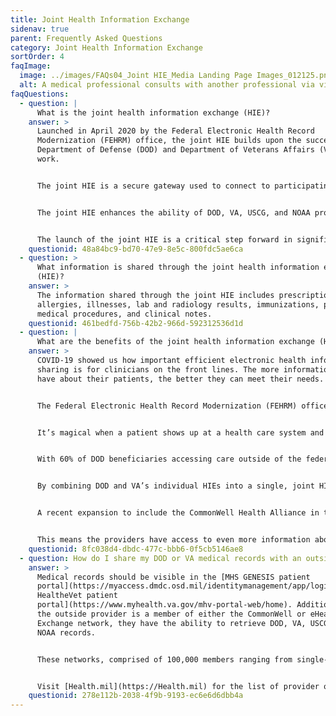 ```yaml
---
title: Joint Health Information Exchange
sidenav: true
parent: Frequently Asked Questions
category: Joint Health Information Exchange
sortOrder: 4
faqImage:
  image: ../images/FAQs04_Joint HIE_Media Landing Page Images_012125.png
  alt: A medical professional consults with another professional via video call
faqQuestions:
  - question: |
      What is the joint health information exchange (HIE)? 
    answer: >
      Launched in April 2020 by the Federal Electronic Health Record
      Modernization (FEHRM) office, the joint HIE builds upon the success of the
      Department of Defense (DOD) and Department of Veterans Affairs (VA) HIE
      work.


      The joint HIE is a secure gateway used to connect to participating provider organizations across the United States who agree to securely share clinical information with the DOD, VA, Department of Homeland Security’s U.S. Coast Guard (USCG), and Department of Commerce's National Oceanic and Atmospheric Administration (NOAA) providers. Participating provider organizations include single-physician offices to multi-hospital systems outside the federal health care systems (for example, DOD, VA, USCG, and NOAA) that participate in the joint HIE. W﻿hile the Federal Electronic Health Record is the federal source for a patient's health history, the joint HIE links the EHR information with participating provider organizations.


      The joint HIE enhances the ability of DOD, VA, USCG, and NOAA providers to access patient electronic health information quickly and securely from participating provider organizations and vice versa. Participating provider organizations now have a single point of entry to request and access DOD, VA, USCG, and NOAA patient information to support the continuity of care for Service members, Veterans, and other beneficiaries.


      The launch of the joint HIE is a critical step forward in significantly expanding DOD, VA, USCG, and NOAA partnerships and interoperable capabilities. The FEHRM continues to optimize and expand the joint HIE.
    questionid: 48a84bc9-bd70-47e9-8e5c-800fdc5ae6ca
  - question: >
      What information is shared through the joint health information exchange
      (HIE)?
    answer: >
      The information shared through the joint HIE includes prescriptions,
      allergies, illnesses, lab and radiology results, immunizations, past
      medical procedures, and clinical notes.
    questionid: 461bedfd-756b-42b2-966d-592312536d1d
  - question: |
      What are the benefits of the joint health information exchange (HIE)?
    answer: >
      COVID-19 showed us how important efficient electronic health information
      sharing is for clinicians on the front lines. The more information they
      have about their patients, the better they can meet their needs.


      The Federal Electronic Health Record Modernization (FEHRM) office, Department of Defense (DOD), and Department of Veterans Affairs (VA) launched the joint HIE in the middle of the pandemic. During this critical time, the joint HIE is enhancing the ability of DOD, VA, Department of Homeland Security's U.S. Coast Guard, and Department of Commerce's National Oceanic and Atmospheric Administration providers to share patient electronic health information quickly and securely with participating provider organizations.


      It’s magical when a patient shows up at a health care system and that system already knows about the patient and what happened in a different health care system and acts like it's normal. This is the experience the Departments are building toward.


      With 60% of DOD beneficiaries accessing care outside of the federal health care systems, and 30% of VA beneficiaries doing so, DOD and VA have a lot of intersection with outside provider organizations and need to be able to efficiently exchange data.


      By combining DOD and VA’s individual HIEs into a single, joint HIE, the FEHRM significantly expanded the data available to all clinicians.


      A recent expansion to include the CommonWell Health Alliance in the joint HIE brings a nationwide network of more than 15,000 hospitals and clinics to the more than 46,000 community partners already part of the joint HIE.


      This means the providers have access to even more information about their patients to make the best care decisions. Learn more about the benefits of the joint HIE to [providers](/join-the-joint-hie) and to [patients](/learn-about-the-joint-hie).
    questionid: 8fc038d4-dbdc-477c-bbb6-0f5cb5146ae8
  - question: How do I share my DOD or VA medical records with an outside provider?
    answer: >
      Medical records should be visible in the [MHS GENESIS patient
      portal](https://myaccess.dmdc.osd.mil/identitymanagement/app/login) or [My
      HealtheVet patient
      portal](https://www.myhealth.va.gov/mhv-portal-web/home). Additionally, if
      the outside provider is a member of either the CommonWell or eHealth
      Exchange network, they have the ability to retrieve DOD, VA, USCG, and/or
      NOAA records.


      These networks, comprised of 100,000 members ranging from single-physician offices to multi-hospital systems, participate in the joint health information exchange (HIE). The joint HIE is a secure gateway that connects Federal EHR information with EHR information from participating provider organizations that provide care outside of DOD, VA, USCG, or NOAA.


      Visit [Health.mil](https://Health.mil) for the list of provider organizations who are part of the joint HIE. If a provider organization is not part of the joint EHR, encourage them to join by directing them to the [FEHRM website](https://www.fehrm.gov/) for more information.
    questionid: 278e112b-2038-4f9b-9193-ec6e6d6dbb4a
---
```

